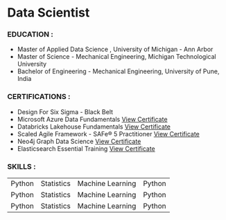 # Data Scientist

### EDUCATION :
- Master of Applied Data Science , University of Michigan - Ann Arbor 
- Master of Science - Mechanical Engineering, Michigan Technological University
- Bachelor of Engineering - Mechanical Engineering, University of Pune, India


### CERTIFICATIONS :
- Design For Six Sigma - Black Belt  
- Microsoft Azure Data Fundamentals [View Certificate](https://learn.microsoft.com/api/credentials/share/en-us/elkoustubo/510678A5F57B4386?sharingId=8B8A90CBE421E1B3)
- Databricks Lakehouse Fundamentals  [View Certificate](https://credentials.databricks.com/10093065-95db-44c0-9ee0-20fcd6f712f6)
- Scaled Agile Framework - SAFe® 5 Practitioner [View Certificate](https://www.credly.com/badges/80d7ca7d-dd31-43e6-80fb-e6c0c271bed6?source=linked_in_profile)
- Neo4j Graph Data Science [View Certificate](https://graphacademy.neo4j.com/c/5bcc0883-1a2d-495a-95e8-aff3d8ff6d25/)
- Elasticsearch Essential Training [View Certificate](https://www.linkedin.com/learning/certificates/3cb937af12adc6a70d08a77ce62e7c983307af19188b150be4b3428b967e6080?accountId=0&u=0&success=true&authUUID=YrrgwY3zSxy3w8RvfBEAUQ%3D%3D)

### SKILLS :
<table border="0">
 <tr>
    <td>Python</td>
    <td>Statistics</td>
    <td>Machine Learning</td>
    <td>Python</td>
 </tr>
 <tr>
    <td>Python</td>
    <td>Statistics</td>
    <td>Machine Learning</td>
    <td>Python</td>
 </tr>
 <tr>
    <td>Python</td>
    <td>Statistics</td>
    <td>Machine Learning</td>
    <td>Python</td>
 </tr>
</table>
